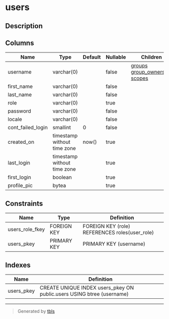 # users

## Description

## Columns

| Name              | Type                        | Default | Nullable | Children                                                                      | Parents           | Comment |
| ----------------- | --------------------------- | ------- | -------- | ----------------------------------------------------------------------------- | ----------------- | ------- |
| username          | varchar(0)                  |         | false    | [groups](groups.md) [group_ownership](group_ownership.md) [scopes](scopes.md) |                   |         |
| first_name        | varchar(0)                  |         | false    |                                                                               |                   |         |
| last_name         | varchar(0)                  |         | false    |                                                                               |                   |         |
| role              | varchar(0)                  |         | true     |                                                                               | [roles](roles.md) |         |
| password          | varchar(0)                  |         | false    |                                                                               |                   |         |
| locale            | varchar(0)                  |         | false    |                                                                               |                   |         |
| cont_failed_login | smallint                    | 0       | false    |                                                                               |                   |         |
| created_on        | timestamp without time zone | now()   | true     |                                                                               |                   |         |
| last_login        | timestamp without time zone |         | true     |                                                                               |                   |         |
| first_login       | boolean                     |         | true     |                                                                               |                   |         |
| profile_pic       | bytea                       |         | true     |                                                                               |                   |         |

## Constraints

| Name            | Type        | Definition                                     |
| --------------- | ----------- | ---------------------------------------------- |
| users_role_fkey | FOREIGN KEY | FOREIGN KEY (role) REFERENCES roles(user_role) |
| users_pkey      | PRIMARY KEY | PRIMARY KEY (username)                         |

## Indexes

| Name       | Definition                                                            |
| ---------- | --------------------------------------------------------------------- |
| users_pkey | CREATE UNIQUE INDEX users_pkey ON public.users USING btree (username) |

---

> Generated by [tbls](https://github.com/k1LoW/tbls)
